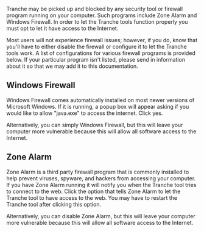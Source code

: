 Tranche may be picked up and blocked by any security tool or firewall program running on your computer. Such programs include Zone Alarm and Windows Firewall. In order to let the Tranche tools function properly you must opt to let it have access to the Internet.

Most users will not experience firewall issues; however, if you do, know that you'll have to either disable the firewall or configure it to let the Tranche tools work. A list of configurations for various firewall programs is provided below. If your particular program isn't listed, please send in information about it so that we may add it to this documentation.



## Windows Firewall ##

Windows Firewall comes automatically installed on most newer versions of Microsoft Windows. If it is running, a popup box will appear asking if you would like to allow "java.exe" to access the internet. Click yes.

Alternatively, you can simply Windows Firewall, but this will leave your computer more vulnerable because this will allow all software access to the Internet.



## Zone Alarm ##
Zone Alarm is a third party firewall program that is commonly installed to help prevent viruses, spyware, and hackers from accessing your computer. If you have Zone Alarm running it will notify you when the Tranche tool tries to connect to the web. Click the option that tells Zone Alarm to let the Tranche tool to have access to the web. You may have to restart the Tranche tool after clicking this option.

Alternatively, you can disable Zone Alarm, but this will leave your computer more vulnerable because this will allow all software access to the Internet.
